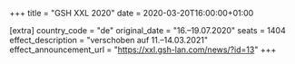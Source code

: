 +++
title = "GSH XXL 2020"
date = 2020-03-20T16:00:00+01:00

[extra]
country_code = "de"
original_date = "16.–19.07.2020"
seats = 1404
effect_description = "verschoben auf 11.–14.03.2021"
effect_announcement_url = "https://xxl.gsh-lan.com/news/?id=13"
+++
